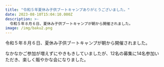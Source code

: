 ```yaml
---
title: "令和５年夏休み子供ブートキャンプありがとうございました。"
date: 2023-08-10T15:04:10.000Z
description: >-
  令和５年８月６日、夏休み子供ブートキャンプが朝から開催されました。
image: /img/baku2.png
---
```


令和５年８月６日、夏休み子供ブートキャンプが朝から開催されました。

なかなかご参加が増えずにやきもきしていましたが、12名の募集に14名参加いただき、楽しく賑やかな会になりました。

